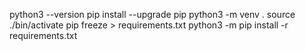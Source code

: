 python3 --version
pip install --upgrade pip
python3 -m venv .
source ./bin/activate
pip freeze > requirements.txt
python3 -m pip install -r requirements.txt